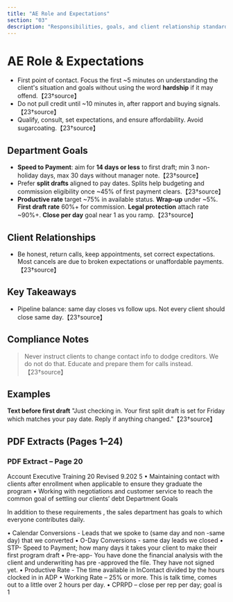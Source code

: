```yaml
---
title: "AE Role and Expectations"
section: "03"
description: "Responsibilities, goals, and client relationship standards."
---
```


# AE Role & Expectations
- First point of contact. Focus the first ~5 minutes on understanding the client's situation and goals without using the word **hardship** if it may offend.【23†source】
- Do not pull credit until ~10 minutes in, after rapport and buying signals.【23†source】
- Qualify, consult, set expectations, and ensure affordability. Avoid sugarcoating.【23†source】

## Department Goals
- **Speed to Payment**: aim for **14 days or less** to first draft; min 3 non-holiday days, max 30 days without manager note.【23†source】
- Prefer **split drafts** aligned to pay dates. Splits help budgeting and commission eligibility once ~45% of first payment clears.【23†source】
- **Productive rate** target ~75% in available status. **Wrap-up** under ~5%. **First draft rate** 60%+ for commission. **Legal protection** attach rate ~90%+. **Close per day** goal near 1 as you ramp.【23†source】

## Client Relationships
- Be honest, return calls, keep appointments, set correct expectations. Most cancels are due to broken expectations or unaffordable payments.【23†source】

## Key Takeaways
- Pipeline balance: same day closes vs follow ups. Not every client should close same day.【23†source】

## Compliance Notes
> Never instruct clients to change contact info to dodge creditors. We do not do that. Educate and prepare them for calls instead.【23†source】

## Examples
**Text before first draft**
"Just checking in. Your first split draft is set for Friday which matches your pay date. Reply if anything changed."【23†source】


## PDF Extracts (Pages 1–24)

### PDF Extract – Page 20

Account Executive Training 
20 
Revised 9.202 5 • Maintaining contact with clients after enrollment when applicable to ensure they 
graduate the program 
• Working with negotiations and customer service to reach the common goal of 
settling our clients’ debt 
Department Goals 
 
In addition to these requirements , the sales department has goals to which everyone 
contributes daily. 
 
 
 
 
 
 
• Calendar Conversions - Leads that we spoke to 
(same day and non -same day) that we converted 
• O-Day Conversions - same day leads we closed 
• STP- Speed to Payment; how many days it takes 
your client to make their first program draft 
• Pre-app- You have done the financial analysis with 
the client and underwriting has pre -approved the 
file. They have not signed yet. 
• Productive Rate - The time available in InContact 
divided by the hours clocked in in ADP 
• Working Rate – 25% or more. This is talk time, 
comes out to a little over 2 hours per day. 
• CPRPD – close per rep per day; goal is 1
